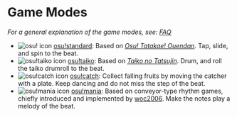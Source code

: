 # Game Modes

*For a general explanation of the game modes, see: [FAQ](/wiki/FAQ/)*

- ![osu! icon](/wiki/shared/mode/osu.png) [osu!standard](/wiki/osu!standard): Based on [*Osu! Tatakae! Ouendan*](https://en.wikipedia.org/wiki/Osu!_Tatakae!_Ouendan "Wikipedia"). Tap, slide, and spin to the beat.
- ![osu!taiko icon](/wiki/shared/mode/taiko.png) [osu!taiko](/wiki/osu!taiko): Based on [*Taiko no Tatsujin*](https://en.wikipedia.org/wiki/Taiko_no_Tatsujin "Wikipedia"). Drum, and roll the taiko drumroll to the beat.
- ![osu!catch icon](/wiki/shared/mode/catch.png) [osu!catch](/wiki/osu!catch): Collect falling fruits by moving the catcher with a plate. Keep dancing and do not miss the step of the beat.
- ![osu!mania icon](/wiki/shared/mode/mania.png) [osu!mania](/wiki/osu!mania): Based on conveyor-type rhythm games, chiefly introduced and implemented by [woc2006](/users/1105845). Make the notes play a melody of the beat.

